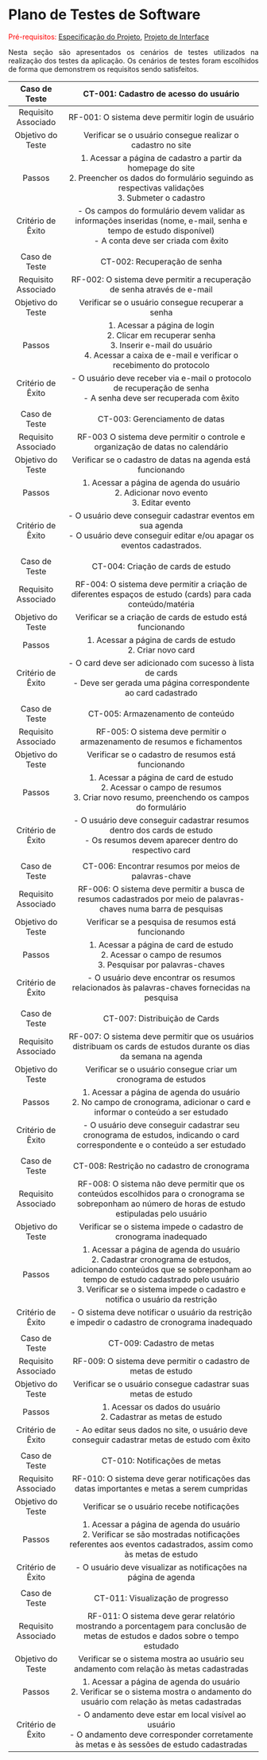 # Plano de Testes de Software

<span style="color:red">Pré-requisitos: <a href="2-Especificação do Projeto.md"> Especificação do Projeto</a></span>, <a href="3-Projeto de Interface.md"> Projeto de Interface</a>
<div align="justify">
 
Nesta seção são apresentados os cenários de testes utilizados na realização dos testes da aplicação. Os cenários de testes foram escolhidos de forma que demonstrem os requisitos sendo satisfeitos.

</div>
 
| **Caso de Teste** 	| **CT-001: Cadastro de acesso do usuário** 	|
|:---:	|:---:	|
|	Requisito Associado 	| RF-001: O sistema deve permitir login de usuário |
| Objetivo do Teste 	| Verificar se o usuário consegue realizar o cadastro no site |
| Passos 	| 1. Acessar a página de cadastro a partir da homepage do site <br> 2. Preencher os dados do formulário seguindo as respectivas validações <br> 3. Submeter o cadastro|
|Critério de Êxito | - Os campos do formulário devem validar as informações inseridas (nome, e-mail, senha e tempo de estudo disponível) <br> - A conta deve ser criada com êxito |
|  	|  	|
| Caso de Teste 	| CT-002: Recuperação de senha	|
|Requisito Associado | RF-002: O sistema deve permitir a recuperação de senha através de e-mail |
| Objetivo do Teste 	| Verificar se o usuário consegue recuperar a senha |
| Passos 	| 1. Acessar a página de login <br> 2. Clicar em recuperar senha <br> 3. Inserir e-mail do usuário <br> 4. Acessar a caixa de e-mail e verificar o recebimento do protocolo |
|Critério de Êxito | - O usuário deve receber via e-mail o protocolo de recuperação de senha <br> - A senha deve ser recuperada com êxito |
|  	|  	|
| Caso de Teste 	| CT-003: Gerenciamento de datas	|
|Requisito Associado | RF-003 O sistema deve permitir o controle e organização de datas no calendário |
| Objetivo do Teste 	| Verificar se o cadastro de datas na agenda está funcionando |
| Passos 	| 1. Acessar a página de agenda do usuário <br> 2. Adicionar novo evento <br> 3. Editar evento |
|Critério de Êxito | - O usuário deve conseguir cadastrar eventos em sua agenda <br> - O usuário deve conseguir editar e/ou apagar os eventos cadastrados. |
|  	|  	|
| Caso de Teste 	| CT-004: Criação de cards de estudo	|
|Requisito Associado | RF-004: O sistema deve permitir a criação de diferentes espaços de estudo (cards) para cada conteúdo/matéria |
| Objetivo do Teste 	| Verificar se a criação de cards de estudo está funcionando |
| Passos 	| 1. Acessar a página de cards de estudo <br> 2. Criar novo card |
|Critério de Êxito | - O card deve ser adicionado com sucesso à lista de cards <br> - Deve ser gerada uma página correspondente ao card cadastrado |
|  	|  	|
| Caso de Teste 	| CT-005: Armazenamento de conteúdo	|
|Requisito Associado | RF-005: O sistema deve permitir o armazenamento de resumos e fichamentos |
| Objetivo do Teste 	| Verificar se o cadastro de resumos está funcionando |
| Passos 	| 1. Acessar a página de card de estudo <br> 2. Acessar o campo de resumos <br> 3. Criar novo resumo, preenchendo os campos do formulário |
|Critério de Êxito | - O usuário deve conseguir cadastrar resumos dentro dos cards de estudo <br> - Os resumos devem aparecer dentro do respectivo card |
|  	|  	|
| Caso de Teste 	| CT-006: Encontrar resumos por meios de palavras-chave	|
|Requisito Associado | RF-006: O sistema deve permitir a busca de resumos cadastrados por meio de palavras-chaves numa barra de pesquisas |
| Objetivo do Teste 	| Verificar se a pesquisa de resumos está funcionando |
| Passos 	| 1. Acessar a página de card de estudo <br> 2. Acessar o campo de resumos <br> 3. Pesquisar por palavras-chaves |
|Critério de Êxito | - O usuário deve encontrar os resumos relacionados às palavras-chaves fornecidas na pesquisa |
|  	|  	|
| Caso de Teste 	| CT-007: Distribuição de Cards	|
|Requisito Associado | RF-007: O sistema deve permitir que os usuários distribuam os cards de estudos durante os dias da semana na agenda |
| Objetivo do Teste 	| Verificar se o usuário consegue criar um cronograma de estudos |
| Passos 	| 1. Acessar a página de agenda do usuário <br> 2. No campo de cronograma, adicionar o card e informar o conteúdo a ser estudado |
|Critério de Êxito | - O usuário deve conseguir cadastrar seu cronograma de estudos, indicando o card correspondente e o conteúdo a ser estudado |
|  	|  	|
| Caso de Teste 	| CT-008: Restrição no cadastro de cronograma	|
|Requisito Associado | RF-008: O sistema não deve permitir que os conteúdos escolhidos para o cronograma se sobreponham ao número de horas de estudo estipuladas pelo usuário |
| Objetivo do Teste 	| Verificar se o sistema impede o cadastro de cronograma inadequado |
| Passos 	| 1. Acessar a página de agenda do usuário <br> 2. Cadastrar cronograma de estudos, adicionando conteúdos que se sobreponham ao tempo de estudo cadastrado pelo usuário <br> 3. Verificar se o sistema impede o cadastro e notifica o usuário da restrição |
|Critério de Êxito | - O sistema deve notificar o usuário da restrição e impedir o cadastro de cronograma inadequado |
|  	|  	|
| Caso de Teste 	| CT-009: Cadastro de metas	|
|Requisito Associado | RF-009: O sistema deve permitir o cadastro de metas de estudo |
| Objetivo do Teste 	| Verificar se o usuário consegue cadastrar suas metas de estudo |
| Passos 	| 1. Acessar os dados do usuário <br> 2. Cadastrar as metas de estudo |
|Critério de Êxito | - Ao editar seus dados no site, o usuário deve conseguir cadastrar metas de estudo com êxito |
|  	|  	|
| Caso de Teste 	| CT-010: Notificações de metas	|
|Requisito Associado | RF-010: O sistema deve gerar notificações das datas importantes e metas a serem cumpridas |
| Objetivo do Teste 	| Verificar se o usuário recebe notificações |
| Passos 	| 1. Acessar a página de agenda do usuário <br> 2.  Verificar se são mostradas notificações referentes aos eventos cadastrados, assim como às metas de estudo |
|Critério de Êxito | - O usuário deve visualizar as notificações na página de agenda |
|  	|  	|
| Caso de Teste 	| CT-011:  Visualização de progresso	|
|Requisito Associado | RF-011: O sistema deve gerar relatório mostrando a porcentagem para conclusão de metas de estudos e dados sobre o tempo estudado |
| Objetivo do Teste 	| Verificar se o sistema mostra ao usuário seu andamento com relação às metas cadastradas |
| Passos 	| 1. Acessar a página de agenda do usuário <br> 2. Verificar se o sistema mostra o andamento do usuário com relação às metas cadastradas |
|Critério de Êxito | - O andamento deve estar em local visível ao usuário <br> - O andamento deve corresponder corretamente às metas e às sessões de estudo cadastradas |

<!--
> **Links Úteis**:
> - [IBM - Criação e Geração de Planos de Teste](https://www.ibm.com/developerworks/br/local/rational/criacao_geracao_planos_testes_software/index.html)
> - [Práticas e Técnicas de Testes Ágeis](http://assiste.serpro.gov.br/serproagil/Apresenta/slides.pdf)
> -  [Teste de Software: Conceitos e tipos de testes](https://blog.onedaytesting.com.br/teste-de-software/)
> - [Criação e Geração de Planos de Teste de Software](https://www.ibm.com/developerworks/br/local/rational/criacao_geracao_planos_testes_software/index.html)
> - [Ferramentas de Test para Java Script](https://geekflare.com/javascript-unit-testing/)
> - [UX Tools](https://uxdesign.cc/ux-user-research-and-user-testing-tools-2d339d379dc7)
-->
